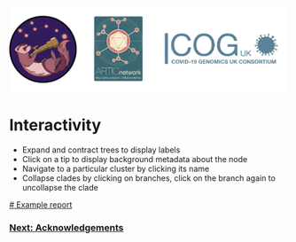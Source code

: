 
![](./doc_figures/website_header.png)


# Interactivity

- Expand and contract trees to display labels
- Click on a tip to display background metadata about the node
- Navigate to a particular cluster by clicking its name
- Collapse clades by clicking on branches, click on the branch again to uncollapse the clade

[# Example report](./report.html)

### [Next: Acknowledgements](./acknowledgements.md)